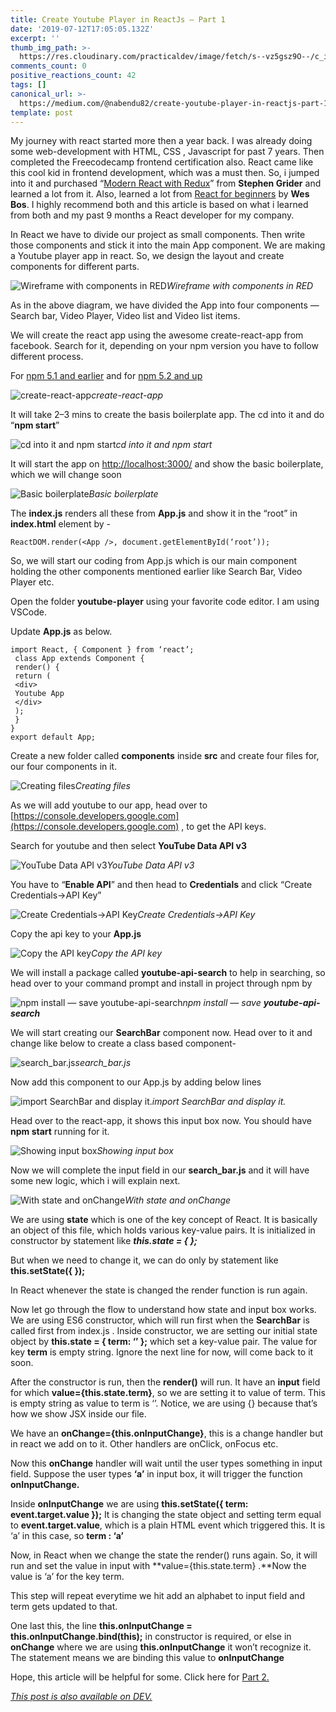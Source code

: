 ```yaml
---
title: Create Youtube Player in ReactJs — Part 1
date: '2019-07-12T17:05:05.132Z'
excerpt: ''
thumb_img_path: >-
  https://res.cloudinary.com/practicaldev/image/fetch/s--vz5gsz9O--/c_imagga_scale,f_auto,fl_progressive,h_420,q_auto,w_1000/https://res.cloudinary.com/practicaldev/image/fetch/s--jOeLGb12--/c_imagga_scale%2Cf_auto%2Cfl_progressive%2Ch_420%2Cq_auto%2Cw_1000/https://thepracticaldev.s3.amazonaws.com/i/cbz75g5sufmymczi7v8u.jpeg
comments_count: 0
positive_reactions_count: 42
tags: []
canonical_url: >-
  https://medium.com/@nabendu82/create-youtube-player-in-reactjs-part-1-3b949de9b251
template: post
---
```


My journey with react started more then a year back. I was already doing some web-development with HTML, CSS , Javascript for past 7 years. Then completed the Freecodecamp frontend certification also. React came like this cool kid in frontend development, which was a must then. So, i jumped into it and purchased “[Modern React with Redux](https://www.udemy.com/react-redux/learn/v4/overview)” from **Stephen Grider** and learned a lot from it. Also, learned a lot from [React for beginners](https://reactforbeginners.com/) by **Wes Bos**. I highly recommend both and this article is based on what i learned from both and my past 9 months a React developer for my company.

In React we have to divide our project as small components. Then write those components and stick it into the main App component. We are making a Youtube player app in react. So, we design the layout and create components for different parts.

![Wireframe with components in RED](https://cdn-images-1.medium.com/max/2510/1*gcu4ppE5zJX-ta4XkR7ziw.png)*Wireframe with components in RED*

As in the above diagram, we have divided the App into four components — Search bar, Video Player, Video list and Video list items.

We will create the react app using the awesome create-react-app from facebook. Search for it, depending on your npm version you have to follow different process.

For [npm 5.1 and earlier](https://gist.github.com/gaearon/4064d3c23a77c74a3614c498a8bb1c5f) and for [npm 5.2 and up](https://github.com/facebook/create-react-app)

![create-react-app](https://cdn-images-1.medium.com/max/2000/1*PwY02GyFi8U-25bTxaLhfw.png)*create-react-app*

It will take 2–3 mins to create the basis boilerplate app. The cd into it and do “**npm start**”

![cd into it and npm start](https://cdn-images-1.medium.com/max/2000/1*w83haOGRGSCvakBF_iKQ_A.png)*cd into it and npm start*

It will start the app on [http://localhost:3000/](http://localhost:3000/) and show the basic boilerplate, which we will change soon

![Basic boilerplate](https://cdn-images-1.medium.com/max/2332/1*8icDFLaqSrziH-YVQu-9UA.png)*Basic boilerplate*

The **index.js** renders all these from **App.js** and show it in the “root” in **index.html** element by -


`ReactDOM.render(<App />, document.getElementById(‘root’));`


So, we will start our coding from App.js which is our main component holding the other components mentioned earlier like Search Bar, Video Player etc.

Open the folder **youtube-player** using your favorite code editor. I am using VSCode.

Update **App.js** as below.

```
import React, { Component } from ‘react’;
 class App extends Component {
 render() {
 return (
 <div>
 Youtube App
 </div>
 );
 }
}
export default App;
```


Create a new folder called **components** inside **src** and create four files for, our four components in it.

![Creating files](https://cdn-images-1.medium.com/max/2546/1*_N34q5WMPKivyu1WPTXeuQ.png)*Creating files*

As we will add youtube to our app, head over to [https://console.developers.google.com](https://console.developers.google.com) , to get the API keys.

Search for youtube and then select **YouTube Data API v3**

![YouTube Data API v3](https://cdn-images-1.medium.com/max/3084/1*o05BuSSgzUPwkOflZxg0_w.png)*YouTube Data API v3*

You have to “**Enable API**” and then head to **Credentials** and click “Create Credentials->API Key”

![Create Credentials->API Key](https://cdn-images-1.medium.com/max/3084/1*JffIA_-CLRz7oxjuu78DPw.png)*Create Credentials->API Key*

Copy the api key to your **App.js**

![Copy the API key](https://cdn-images-1.medium.com/max/2000/1*aK7U10MLjqLOcmd1vH7IfQ.png)*Copy the API key*

We will install a package called **youtube-api-search** to help in searching, so head over to your command prompt and install in project through npm by

![npm install — save **youtube-api-search**](https://cdn-images-1.medium.com/max/2000/1*Gl6G5bbDjVPm-ry78JY_xw.png)*npm install — save **youtube-api-search***

We will start creating our **SearchBar** component now. Head over to it and change like below to create a class based component-

![search_bar.js](https://cdn-images-1.medium.com/max/2000/1*DLgu3hrexxcoRMggy1AACw.png)*search_bar.js*

Now add this component to our App.js by adding below lines

![import SearchBar and display it.](https://cdn-images-1.medium.com/max/2092/1*Mi5ljp3fMBjcoJg3X2kbXw.png)*import SearchBar and display it.*

Head over to the react-app, it shows this input box now. You should have **npm start** running for it.

![Showing input box](https://cdn-images-1.medium.com/max/2000/1*IqdMn_s_iGVWfMdYUF5TXA.png)*Showing input box*

Now we will complete the input field in our **search_bar.js** and it will have some new logic, which i will explain next.

![With state and onChange](https://cdn-images-1.medium.com/max/2000/1*AEW3E_A7cxCetee96JJZlw.png)*With state and onChange*

We are using **state** which is one of the key concept of React. It is basically an object of this file, which holds various key-value pairs. It is initialized in constructor by statement like ***this.state = { };***

But when we need to change it, we can do only by statement like **this.setState({ });**

In React whenever the state is changed the render function is run again.

Now let go through the flow to understand how state and input box works. We are using ES6 constructor, which will run first when the **SearchBar** is called first from index.js . Inside constructor, we are setting our initial state object by **this.state = { term: ‘’ };** which set a key-value pair. The value for key **term** is empty string. Ignore the next line for now, will come back to it soon.

After the constructor is run, then the **render()** will run. It have an **input** field for which **value={this.state.term}**, so we are setting it to value of term. This is empty string as value to term is ‘’. Notice, we are using {} because that’s how we show JSX inside our file.

We have an **onChange={this.onInputChange}**, this is a change handler but in react we add on to it. Other handlers are onClick, onFocus etc.

Now this **onChange** handler will wait until the user types something in input field. Suppose the user types **‘a’** in input box, it will trigger the function **onInputChange.**

Inside **onInputChange** we are using **this.setState({ term: event.target.value });** It is changing the state object and setting term equal to **event.target.value**, which is a plain HTML event which triggered this. It is ‘a’ in this case, so **term : ‘a’**

Now, in React when we change the state the render() runs again. So, it will run and set the value in input with **value={this.state.term} .**Now the value is ‘a’ for the key term.

This step will repeat everytime we hit add an alphabet to input field and term gets updated to that.

One last this, the line **this.onInputChange = this.onInputChange.bind(this);** in constructor is required, or else in **onChange** where we are using **this.onInputChange** it won’t recognize it. The statement means we are binding this value to **onInputChange**


Hope, this article will be helpful for some. Click here for [Part 2.](https://dev.to/nabendu82/create-youtube-player-in-reactjs-part-2-1a5g)


*[This post is also available on DEV.](https://dev.to/nabendu82/create-youtube-player-in-reactjs-part-1-kde)*


<script>
const parent = document.getElementsByTagName('head')[0];
const script = document.createElement('script');
script.type = 'text/javascript';
script.src = 'https://cdnjs.cloudflare.com/ajax/libs/iframe-resizer/4.1.1/iframeResizer.min.js';
script.charset = 'utf-8';
script.onload = function() {
    window.iFrameResize({}, '.liquidTag');
};
parent.appendChild(script);
</script>    

